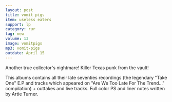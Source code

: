 ```yaml
---
layout: post
title: vomit pigs
item: useless eaters
support: lp
category: rur
tag: new
volume: 13
image: vomitpigs
mp3: vomit-pigs
outdate: April 15
---
```


Another true collector's nightmare! Killer Texas punk from the vault!

This albums contains all their late seventies recordings (the legendary "Take One" E.P and tracks which appeared on "Are We Too Late For The Trend..." compilation) + outtakes and live tracks. Full color PS and liner notes written by Artie Turner.
